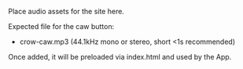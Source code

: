 Place audio assets for the site here.

Expected file for the caw button:
- crow-caw.mp3 (44.1kHz mono or stereo, short <1s recommended)

Once added, it will be preloaded via index.html and used by the App.

